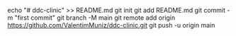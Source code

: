echo "# ddc-clinic" >> README.md
git init
git add README.md
git commit -m "first commit"
git branch -M main
git remote add origin https://github.com/ValentimMuniz/ddc-clinic.git
git push -u origin main
